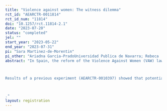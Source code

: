 ```yaml
---
title: "Violence against women: The witness dilemma"
rct_id: "AEARCTR-0011814"
rct_id_num: "11814"
doi: "10.1257/rct.11814-2.1"
date: "2023-07-20"
status: "completed"
jel: ""
start_year: "2023-05-22"
end_year: "2023-07-31"
pi: "Sara Martinez-de-Morentin"
pi_other: "Ariadna Garcia-PradoUniversidad Publica de Navarra; Rebeca  EchavarriUniversidad Publica de Navarra; Fernanda  Gutierrez-NavratilUniversidad de Oviedo"
abstract: "In Spain, the reform of the Violence Against Women (VAW) law (Royal Decree-Law 9/2018) made it possible to report gender violence without going to the police or court. The advantage of this kind of “soft reporting” is that victims or witnesses can report to social services and thereby gain access to legal, economic and psychological support without having to identify or denounce the aggressor. It is expected that the availability of soft reporting will help to reduce costs and overcome barriers to reporting.

Results of a previous experiment (AEARCTR-0010397) showed that potential witnesses are more willing to intervene using the soft reporting option compared with the hard reporting option. In this study, we want to disentangle the main mechanisms that make people more inclined to intervene via soft reporting than via hard reporting. Specifically, our experiment is designed to isolate the relevance of three elements associated with the soft-reporting option: the fact that witnesses do not have to identify and denounce the aggressor, the fact that they do not have to identify themselves, and the fact that they do not have to go to the police. 

."
layout: registration
---
```


